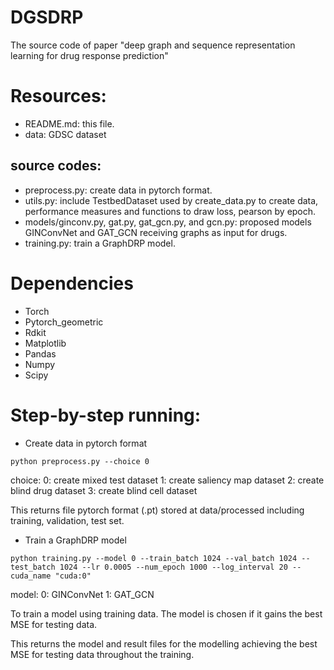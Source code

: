 # DGSDRP
The source code of paper "deep graph and sequence representation learning for drug response prediction"
# Resources:
* README.md: this file.
* data: GDSC dataset
## source codes:
* preprocess.py: create data in pytorch format.
* utils.py: include TestbedDataset used by create_data.py to create data, performance measures and functions to draw loss, pearson by epoch.
* models/ginconv.py, gat.py, gat_gcn.py, and gcn.py: proposed models GINConvNet and GAT_GCN receiving graphs as input for drugs.
* training.py: train a GraphDRP model.

# Dependencies
* Torch
* Pytorch_geometric
* Rdkit
* Matplotlib
* Pandas
* Numpy
* Scipy
# Step-by-step running:
* Create data in pytorch format
```
python preprocess.py --choice 0 
```
choice:    0: create mixed test dataset     1: create saliency map dataset     2: create blind drug dataset      3: create blind cell dataset  
  
This returns file pytorch format (.pt) stored at data/processed including training, validation, test set.
* Train a GraphDRP model
```
python training.py --model 0 --train_batch 1024 --val_batch 1024 --test_batch 1024 --lr 0.0005 --num_epoch 1000 --log_interval 20 --cuda_name "cuda:0"
```
model:       0: GINConvNet       1: GAT_GCN  
  
To train a model using training data. The model is chosen if it gains the best MSE for testing data.  

This returns the model and result files for the modelling achieving the best MSE for testing data throughout the training.
